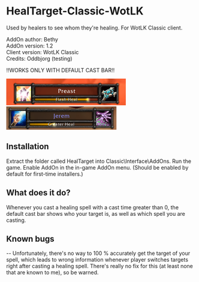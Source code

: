 # HealTarget-Classic-WotLK
Used by healers to see whom they're healing. For WotLK Classic client.

AddOn author: Bethy  
AddOn version: 1.2  
Client version: WotLK Classic  
Credits: Oddbjorg (testing)

!!WORKS ONLY WITH DEFAULT CAST BAR!!

![Example 1](https://github.com/AddOnBethy/HealTarget-3.3.5/blob/main/example1.png?raw=true) ![Example 2](https://github.com/AddOnBethy/HealTarget-3.3.5/blob/main/example2.png?raw=true)

## Installation

Extract the folder called HealTarget into Classic\Interface\AddOns. Run the game. Enable AddOn in the in-game AddOn menu. (Should be enabled by default for first-time installers.)

## What does it do?

Whenever you cast a healing spell with a cast time greater than 0, the default cast bar shows who your target is, as well as which spell you are casting.

## Known bugs

 -- Unfortunately, there's no way to 100 % accurately get the target of your spell, which leads to wrong information whenever player switches targets right after casting a healing spell. There's really no fix for this (at least none that are known to me), so be warned.  

